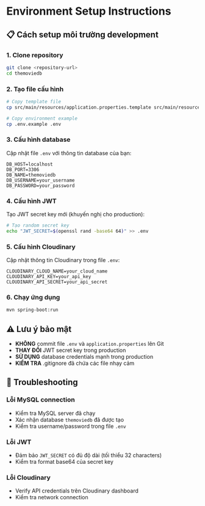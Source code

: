 # Environment Setup Instructions

## 📋 Cách setup môi trường development

### 1. Clone repository
```bash
git clone <repository-url>
cd themoviedb
```

### 2. Tạo file cấu hình
```bash
# Copy template file
cp src/main/resources/application.properties.template src/main/resources/application.properties

# Copy environment example
cp .env.example .env
```

### 3. Cấu hình database
Cập nhật file `.env` với thông tin database của bạn:
```env
DB_HOST=localhost
DB_PORT=3306
DB_NAME=themoviedb
DB_USERNAME=your_username
DB_PASSWORD=your_password
```

### 4. Cấu hình JWT
Tạo JWT secret key mới (khuyến nghị cho production):
```bash
# Tạo random secret key
echo "JWT_SECRET=$(openssl rand -base64 64)" >> .env
```

### 5. Cấu hình Cloudinary
Cập nhật thông tin Cloudinary trong file `.env`:
```env
CLOUDINARY_CLOUD_NAME=your_cloud_name
CLOUDINARY_API_KEY=your_api_key
CLOUDINARY_API_SECRET=your_api_secret
```

### 6. Chạy ứng dụng
```bash
mvn spring-boot:run
```

## ⚠️ Lưu ý bảo mật

- **KHÔNG** commit file `.env` và `application.properties` lên Git
- **THAY ĐỔI** JWT secret key trong production
- **SỬ DỤNG** database credentials mạnh trong production
- **KIỂM TRA** .gitignore đã chứa các file nhạy cảm

## 🔧 Troubleshooting

### Lỗi MySQL connection
- Kiểm tra MySQL server đã chạy
- Xác nhận database `themoviedb` đã được tạo
- Kiểm tra username/password trong file `.env`

### Lỗi JWT
- Đảm bảo `JWT_SECRET` có đủ độ dài (tối thiểu 32 characters)
- Kiểm tra format base64 của secret key

### Lỗi Cloudinary
- Verify API credentials trên Cloudinary dashboard
- Kiểm tra network connection

